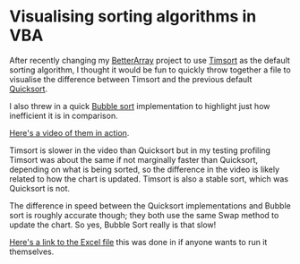 # Visualising sorting algorithms in VBA

After recently changing my [BetterArray](https://github.com/Senipah/VBA-Better-Array) project to use [Timsort](https://en.wikipedia.org/wiki/Timsort) as the default sorting algorithm, I thought it would be fun to quickly throw together a file to visualise the difference between Timsort and the previous default [Quicksort](https://en.wikipedia.org/wiki/Quicksort).

I also threw in a quick [Bubble sort](https://en.wikipedia.org/wiki/Bubble_sort) implementation to highlight just how inefficient it is in comparison.

[Here's a video of them in action](https://github.com/Senipah/vba-sorting-visualisation/blob/master/bin/Visualisation-LowRes.mp4).

Timsort is slower in the video than Quicksort but in my testing profiling Timsort was about the same if not marginally faster than Quicksort, depending on what is being sorted, so the difference in the video is likely related to how the chart is updated. Timsort is also a stable sort, which was Quicksort is not.

The difference in speed between the Quicksort implementations and Bubble sort is roughly accurate though; they both use the same Swap method to update the chart. So yes, Bubble Sort really is that slow!

[Here's a link to the Excel file](https://github.com/Senipah/vba-sorting-visualisation/raw/master/bin/sorting-visualisation.xlsm) this was done in if anyone wants to run it themselves.

